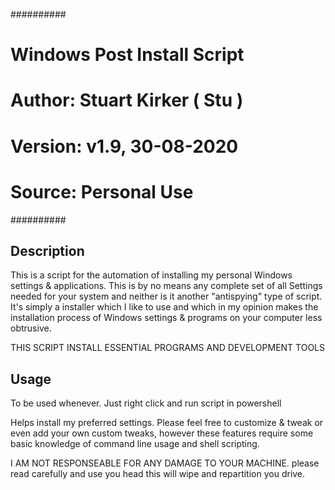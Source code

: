 
##########
# Windows Post Install Script
# Author: Stuart Kirker ( Stu )
# Version: v1.9, 30-08-2020
# Source: Personal Use
##########



## Description

This is a script for the automation of installing my personal Windows settings & applications. This is by no means any complete set of all Settings needed for your system and neither is it another "antispying" type of script. 
It's simply a installer which I like to use and which in my opinion makes the installation process of Windows settings & programs on your computer less obtrusive.

THIS SCRIPT INSTALL ESSENTIAL PROGRAMS AND DEVELOPMENT TOOLS

## Usage
To be used whenever.
Just right click and run script in powershell

Helps install my preferred settings. Please feel free to customize & tweak or even add your own custom tweaks, however these features require some basic knowledge of command line usage and shell scripting.

I AM NOT RESPONSEABLE FOR ANY DAMAGE TO YOUR MACHINE. please read carefully and use you head this will wipe and repartition you drive.
 
